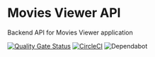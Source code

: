 # Movies Viewer API

Backend API for Movies Viewer application

[![Quality Gate Status](https://sonarcloud.io/api/project_badges/measure?project=Leomaradan_movies-viewer-api&metric=alert_status)](https://sonarcloud.io/dashboard?id=Leomaradan_movies-viewer-api) [![CircleCI](https://circleci.com/gh/Leomaradan/movies-viewer-api.svg?style=svg)](https://circleci.com/gh/Leomaradan/movies-viewer-api)
![Dependabot](https://api.dependabot.com/badges/status?host=github&repo=Leomaradan/movies-viewer-api)

